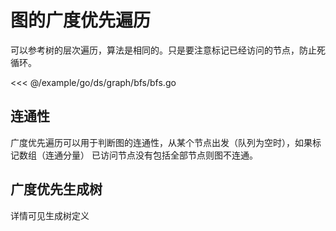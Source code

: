 # 图的广度优先遍历

可以参考树的层次遍历，算法是相同的。只是要注意标记已经访问的节点，防止死循环。

<<< @/example/go/ds/graph/bfs/bfs.go

## 连通性

广度优先遍历可以用于判断图的连通性，从某个节点出发（队列为空时），如果标记数组（连通分量）
已访问节点没有包括全部节点则图不连通。

## 广度优先生成树

详情可见生成树定义